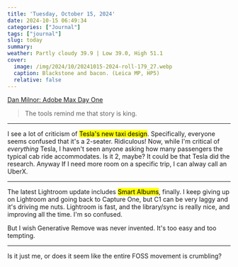 ```yaml
---
title: 'Tuesday, October 15, 2024'
date: 2024-10-15 06:49:34
categories: ["Journal"]
tags: ["journal"]
slug: today
summary: 
weather: Partly cloudy 39.9 | Low 39.0, High 51.1
cover: 
  image: /img/2024/10/20241015-2024-roll-179_27.webp 
  caption: Blackstone and bacon. (Leica MP, HP5)
  relative: false
---
```



[Dan Milnor: Adobe Max Day One](https://shifter.media/creative-adobe-max-day-one/)
> The tools remind me that story is king.

----

I see a lot of criticism of <mark>Tesla's new taxi design</mark>. Specifically, everyone seems confused that it's a 2-seater. Ridiculous! Now, while I'm critical of _everything_ Tesla, I haven't seen anyone asking how many passengers the typical cab ride accommodates. Is it 2, maybe? It could be that Tesla did the research. Anyway If I need more room on a specific trip, I can alway call an UberX.

----

The latest Lightroom update includes <mark>Smart Albums</mark>, finally. I keep giving up on Lightroom and going back to Capture One, but C1 can be very laggy and it's driving me nuts. Lightroom is fast, and the library/sync is really nice, and improving all the time. I'm so confused.

But I wish Generative Remove was never invented. It's too easy and too tempting.

----

Is it just me, or does it seem like the entire FOSS movement is crumbling?
